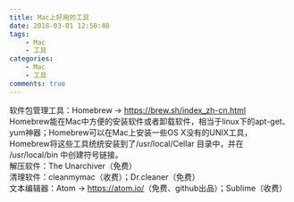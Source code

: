 ```yaml
---
title: Mac上好用的工具
date: 2018-03-01 12:50:40
tags:
    - Mac
    - 工具
categories:
    - Mac
    - 工具
comments: true
---
```

软件包管理工具：Homebrew -> <https://brew.sh/index_zh-cn.html>  
Homebrew能在Mac中方便的安装软件或者卸载软件，相当于linux下的apt-get、yum神器；Homebrew可以在Mac上安装一些OS X没有的UNIX工具，Homebrew将这些工具统统安装到了/usr/local/Cellar 目录中，并在 /usr/local/bin 中创建符号链接。  
解压软件：The Unarchiver（免费）  
清理软件：cleanmymac（收费）；Dr.cleaner（免费）  
文本编辑器：Atom -> <https://atom.io/>（免费、github出品）；Sublime（收费）
